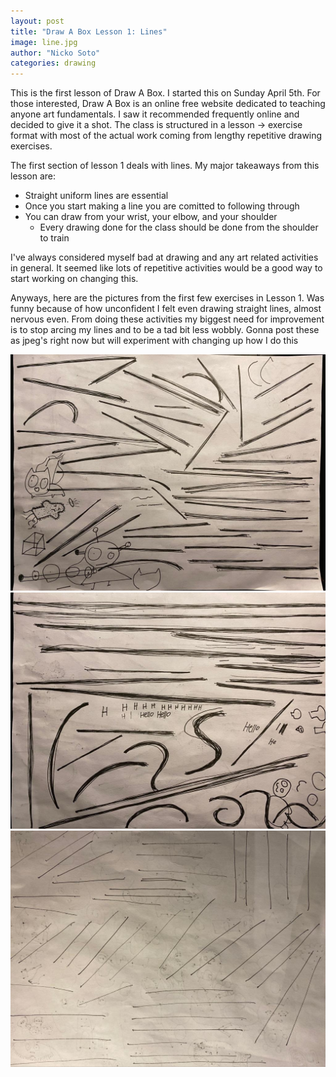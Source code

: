 ```yaml
---
layout: post
title: "Draw A Box Lesson 1: Lines"
image: line.jpg
author: "Nicko Soto"
categories: drawing
---
```

This is the first lesson of Draw A Box. I started this on Sunday April 5th. For those interested, Draw A Box is an online free website dedicated to teaching anyone art fundamentals. I saw it recommended frequently online and decided to give it a shot. The class is structured in a lesson -> exercise format with most of the actual work coming from lengthy repetitive drawing exercises.

The first section of lesson 1 deals with lines. My major takeaways from this lesson are:
* Straight uniform lines are essential
* Once you start making a line you are comitted to following through
* You can draw from your wrist, your elbow, and your shoulder
    * Every drawing done for the class should be done from the shoulder to train

I've always considered myself bad at drawing and any art related activities in general. It seemed like lots of repetitive activities would be a good way to start working on changing this.

Anyways, here are the pictures from the first few exercises in Lesson 1. Was funny because of how unconfident I felt even drawing straight lines, almost nervous even. From doing these activities my biggest need for improvement is to stop arcing my lines and to be a tad bit less wobbly.
Gonna post these as jpeg's right now but will experiment with changing up how I do this

![Line1](../assets/img/lines_1.jpeg)
![Line2](../assets/img/lines_2.jpeg)
![Line3](../assets/img/lines_3.jpeg)
